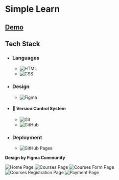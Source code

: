 # Simple Learn

## [Demo](https://mahmoud-abuyoussef.github.io/Simple_Learn/)

## Tech Stack

- ### Languages

  - ![HTML](https://img.shields.io/badge/HTML-%23E34F26.svg?logo=html5&logoColor=white)
  - ![CSS](https://img.shields.io/badge/CSS-1572B6?logo=css3&logoColor=fff)

- ### Design

  - ![Figma](https://img.shields.io/badge/Figma-F24E1E?logo=figma&logoColor=white)

- #### 🔖 Version Control System
  - ![Git](https://img.shields.io/badge/Git-F05032?logo=git&logoColor=fff)
  - ![GitHub](https://img.shields.io/badge/GitHub-%23121011.svg?logo=github&logoColor=white)

- ### Deployment
  - ![GitHub Pages](https://img.shields.io/badge/GitHub%20Pages-121013?logo=github&logoColor=white)

**Design by Figma Community**

![Home Page](https://github.com/mahmoud-abuyoussef/Online_Courses_Platform/blob/main/design/home.png)
![Courses Page](https://github.com/mahmoud-abuyoussef/Online_Courses_Platform/blob/main/design/courses-page.png)
![Courses Form Page](https://github.com/mahmoud-abuyoussef/Online_Courses_Platform/blob/main/design/registeration.png)
![Courses Registration Page](https://github.com/mahmoud-abuyoussef/Online_Courses_Platform/blob/main/design/course-registration.png)
![Payment Page](https://github.com/mahmoud-abuyoussef/Online_Courses_Platform/blob/main/design/payment.png)
